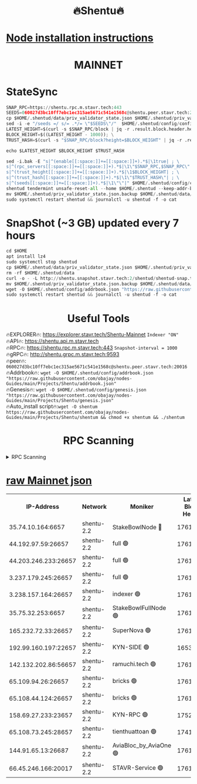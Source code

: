 <h1 align="center"> 🔥Shentu🔥</h1>

[Node installation instructions](https://github.com/obajay/nodes-Guides/tree/main/Projects/Shentu)
=
<h1 align="center"> MAINNET</h1>

# StateSync
```python
SNAP_RPC=https://shentu.rpc.m.stavr.tech:443
SEEDS=060027d3bc10ff7ebc1ec315ae5671c541e1568c@shentu.peer.stavr.tech:20016
cp $HOME/.shentud/data/priv_validator_state.json $HOME/.shentud/priv_validator_state.json.backup
sed -i -e "/seeds =/ s/= .*/= \"$SEEDS\"/"  $HOME/.shentud/config/config.toml
LATEST_HEIGHT=$(curl -s $SNAP_RPC/block | jq -r .result.block.header.height); \
BLOCK_HEIGHT=$((LATEST_HEIGHT - 1000)); \
TRUST_HASH=$(curl -s "$SNAP_RPC/block?height=$BLOCK_HEIGHT" | jq -r .result.block_id.hash)

echo $LATEST_HEIGHT $BLOCK_HEIGHT $TRUST_HASH

sed -i.bak -E "s|^(enable[[:space:]]+=[[:space:]]+).*$|\1true| ; \
s|^(rpc_servers[[:space:]]+=[[:space:]]+).*$|\1\"$SNAP_RPC,$SNAP_RPC\"| ; \
s|^(trust_height[[:space:]]+=[[:space:]]+).*$|\1$BLOCK_HEIGHT| ; \
s|^(trust_hash[[:space:]]+=[[:space:]]+).*$|\1\"$TRUST_HASH\"| ; \
s|^(seeds[[:space:]]+=[[:space:]]+).*$|\1\"\"|" $HOME/.shentud/config/config.toml
shentud tendermint unsafe-reset-all --home $HOME/.shentud --keep-addr-book
mv $HOME/.shentud/priv_validator_state.json.backup $HOME/.shentud/data/priv_validator_state.json
sudo systemctl restart shentud && journalctl -u shentud -f -o cat
```
# SnapShot (~3 GB) updated every 7 hours
```python
cd $HOME
apt install lz4
sudo systemctl stop shentud
cp $HOME/.shentud/data/priv_validator_state.json $HOME/.shentud/priv_validator_state.json.backup
rm -rf $HOME/.shentud/data
curl -o - -L http://shentu.snapshot.stavr.tech:2/shentud/shentud-snap.tar.lz4 | lz4 -c -d - | tar -x -C $HOME/.shentud --strip-components 2
mv $HOME/.shentud/priv_validator_state.json.backup $HOME/.shentud/data/priv_validator_state.json
wget -O $HOME/.shentud/config/addrbook.json "https://raw.githubusercontent.com/obajay/nodes-Guides/main/Projects/Shentu/addrbook.json"
sudo systemctl restart shentud && journalctl -u shentud -f -o cat
```

 <h1 align="center"> Useful Tools</h1>

🔥EXPLORER🔥:     https://explorer.stavr.tech/Shentu-Mainnet        `Indexer "ON"` \
🔥API🔥:          https://shentu.api.m.stavr.tech \
🔥RPC🔥:          https://shentu.rpc.m.stavr.tech:443              `Snapshot-interval = 1000` \
🔥gRPC🔥:         http://shentu.grpc.m.stavr.tech:9593 \
🔥peer🔥:         `060027d3bc10ff7ebc1ec315ae5671c541e1568c@shentu.peer.stavr.tech:20016` \
🔥Addrbook🔥:  `wget -O $HOME/.shentud/config/addrbook.json "https://raw.githubusercontent.com/obajay/nodes-Guides/main/Projects/Shentu/addrbook.json"` \
🔥Genesis🔥:  `wget -O $HOME/.shentud/config/genesis.json "https://raw.githubusercontent.com/obajay/nodes-Guides/main/Projects/Shentu/genesis.json"` \
🔥Auto_install script🔥:`wget -O shentum https://raw.githubusercontent.com/obajay/nodes-Guides/main/Projects/Shentu/shentum && chmod +x shentum && ./shentum`

<h1 align="center"> RPC Scanning</h1>

<details>
<summary>RPC Scanning</summary>

<h2 align="center"> We scan nodes in real time every 4 hours. And we provide the final result of RPC endpoints.
We cannot influence the operation of these nodes in any way. </h2>


```python
If Voting Power is higher than 0 --> then the Node is a validator of the network and may be subject to attack and be a potential threat to the chain.
```
```python
We marked such validators with a red symbol
```

</details>

[raw Mainnet json](https://rpc-check.shentum.stavr.tech/shentum/rpc-shentum-result.json)
=


<table><tr><th>IP-Address</th><th>Network</th><th>Moniker</th><th>Latest Block Height</th><th>Earliest Block Height</th><th>Catching Up</th><th>Tx Index</th><th>Voting Power</th><th>Scan Time</th></tr><tr><td>35.74.10.164:6657</td><td>shentu-2.2</td><td>StakeBowlNode 🔴</td><td>17613716</td><td>8308501</td><td>False</td><td>on</td><td>50178</td><td>2024-03-13T05:24:34.037392108UTC</td></tr><tr><td>44.192.97.59:26657</td><td>shentu-2.2</td><td>full 🟢</td><td>17613716</td><td>9786901</td><td>False</td><td>on</td><td>0</td><td>2024-03-13T05:24:30.771593396UTC</td></tr><tr><td>44.203.246.233:26657</td><td>shentu-2.2</td><td>full 🟢</td><td>17613718</td><td>9786901</td><td>False</td><td>on</td><td>0</td><td>2024-03-13T05:24:42.745668195UTC</td></tr><tr><td>3.237.179.245:26657</td><td>shentu-2.2</td><td>full 🟢</td><td>17613719</td><td>9786901</td><td>False</td><td>on</td><td>0</td><td>2024-03-13T05:24:51.529948866UTC</td></tr><tr><td>3.238.157.164:26657</td><td>shentu-2.2</td><td>indexer 🟢</td><td>17613721</td><td>9786901</td><td>False</td><td>on</td><td>0</td><td>2024-03-13T05:25:02.778060407UTC</td></tr><tr><td>35.75.32.253:6657</td><td>shentu-2.2</td><td>StakeBowlFullNode 🟢</td><td>17613725</td><td>10470762</td><td>False</td><td>on</td><td>0</td><td>2024-03-13T05:25:26.853286508UTC</td></tr><tr><td>165.232.72.33:26657</td><td>shentu-2.2</td><td>SuperNova 🟢</td><td>17613725</td><td>15936001</td><td>False</td><td>off</td><td>0</td><td>2024-03-13T05:25:25.530397710UTC</td></tr><tr><td>192.99.160.197:22657</td><td>shentu-2.2</td><td>KYN-SIDE 🟢</td><td>16534749</td><td>16083091</td><td>False</td><td>on</td><td>0</td><td>2024-03-13T05:26:12.752252117UTC</td></tr><tr><td>142.132.202.86:56657</td><td>shentu-2.2</td><td>ramuchi.tech 🟢</td><td>17613731</td><td>16196001</td><td>False</td><td>on</td><td>0</td><td>2024-03-13T05:26:03.141870407UTC</td></tr><tr><td>65.109.94.26:26657</td><td>shentu-2.2</td><td>bricks 🟢</td><td>17613733</td><td>16401001</td><td>False</td><td>on</td><td>0</td><td>2024-03-13T05:26:10.101490062UTC</td></tr><tr><td>65.108.44.124:26657</td><td>shentu-2.2</td><td>bricks 🟢</td><td>17613733</td><td>16401001</td><td>False</td><td>on</td><td>0</td><td>2024-03-13T05:26:13.053421844UTC</td></tr><tr><td>158.69.27.233:23657</td><td>shentu-2.2</td><td>KYN-RPC 🟢</td><td>17528125</td><td>16778677</td><td>False</td><td>on</td><td>0</td><td>2024-03-13T05:26:00.808020613UTC</td></tr><tr><td>65.108.73.245:28657</td><td>shentu-2.2</td><td>tienthuattoan 🟢</td><td>17415110</td><td>17399930</td><td>False</td><td>on</td><td>0</td><td>2024-03-13T05:25:37.723515503UTC</td></tr><tr><td>144.91.65.13:26687</td><td>shentu-2.2</td><td>AviaBloc_by_AviaOne 🟢</td><td>17613726</td><td>17608397</td><td>False</td><td>off</td><td>0</td><td>2024-03-13T05:25:35.375507867UTC</td></tr><tr><td>66.45.246.166:20017</td><td>shentu-2.2</td><td>STAVR-Service 🟢</td><td>17613728</td><td>17612001</td><td>False</td><td>on</td><td>0</td><td>2024-03-13T05:26:09.770066456UTC</td></tr></table>
